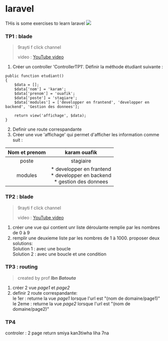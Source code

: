 # laravel

THis is some exercises to learn laravel
<img src="https://raw.githubusercontent.com/laravel/art/master/logo-lockup/5%20SVG/2%20CMYK/1%20Full%20Color/laravel-logolockup-cmyk-red.svg">


### TP1 : blade

> 9rayti f click channel
> 
> video : <a href="https://youtu.be/9dGmUvg9QQ0?si=RmUvojuobIsqC3R9">YouTube video</a>

1. Créer un controller 'ControllerTP1'. Définir la méthode étudiant suivante :
```
public function etudiant()
{
    $data = [];
    $data['nom'] = 'karam';
    $data['prenom'] = 'ouafik';
    $data['poste'] = 'stagiare';
    $data['modules'] = ['developper en frantend', 'developper en backend', 'Gestion des donnees'];

    return view('affichage', $data);
}
```
2. Definir une route correspandante
3. Créer une vue 'affichage' qui permet d'afficher les information comme suit :

| Nom et prenom | karam ouafik |
| :-----: | :---: |
| poste | stagiaire |
| modules | * developper en frantend <br> * developper en backend <br> * gestion des donnees |






### TP2 : blade 

> 9rayti f click channel
> 
> video : <a href="https://youtu.be/X63WfDdYh84?si=Ac-WBUtGX1HfaL7w">YouTube video</a>

1. créer une vue qui contient unr liste déroulante remplie par les nombres de 0 à 9
1. remplir une deuxieme liste par les nombres de 1 à 1000. proposer deux solutions:<br>
    Solution 1 : avec une boucle<br>
    Solution 2 : avec une boucle et une condition







### TP3 : routing
> created by prof ***Ibn Batouta***

1. créer 2 vue *page1* et *page2*
1. definir 2 route correspandante:<br>
    le 1er : returne la vue *page1* lorsque l'url est "(nom de domaine/page1)"<br>
    le 2eme : returne la vue *page2* lorsque l'url est "(nom de domaine/page2)"







### TP4

controler : 2 page return smiya kan3tiwha liha 7na 
